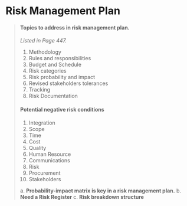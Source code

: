 # Risk Management Plan
> #### **Topics to address in risk management plan.**
> _Listed in Page 447._ 
> 
> 1. Methodology
> 2. Rules and responsibilities
> 3. Budget and Schedule
> 4. Risk categories
> 5. Risk probability and impact
> 6. Revised stakeholders tolerances
> 7. Tracking
> 8. Risk Documentation
> 
> #### **Potential negative risk conditions**
> 1. Integration
> 2. Scope
> 2. Time
> 4. Cost
> 5. Quality
> 6. Human Resource
> 7. Communications
> 8. Risk
> 9. Procurement
> 10. Stakeholders
> 
> a. **Probability-impact matrix is key in a risk management plan.**
> b. **Need a Risk Register**
> c. **Risk breakdown structure**